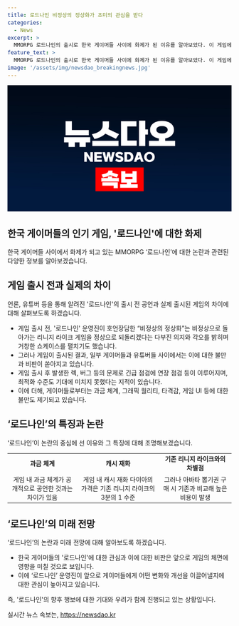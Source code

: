 ```yaml
---
title: 로드나인 비정상의 정상화가 초미의 관심을 받다
categories:
  - News
excerpt: >
  MMORPG 로드나인의 출시로 한국 게이머들 사이에 화제가 된 이유를 알아보았다. 이 게임에 대한 기대와 실제 풀리는 모습이 상반되어 화제가 되었는데, 게임의 특징과 실제 플레이 경험, 그리고 유통되는 밈에 대한 이야기가 펼쳐졌다. 로드나인의 과금 체계와 이로 인한 게이머들의 불만, 게임의 기존 리니지 라이크와의 유사성, 그리고 풀리는 다양한 문제점들에 대한 비판도 이어졌다. 그리고 게임의 운영진은 그런 불만에 대해 어떠한 입장을 취할지에 대한 논의가 이어지고 있다. 
feature_text: >
  MMORPG 로드나인의 출시로 한국 게이머들 사이에 화제가 된 이유를 알아보았다. 이 게임에 대한 기대와 실제 풀리는 모습이 상반되어 화제가 되었는데, 게임의 특징과 실제 플레이 경험, 그리고 유통되는 밈에 대한 이야기가 펼쳐졌다. 로드나인의 과금 체계와 이로 인한 게이머들의 불만, 게임의 기존 리니지 라이크와의 유사성, 그리고 풀리는 다양한 문제점들에 대한 비판도 이어졌다. 그리고 게임의 운영진은 그런 불만에 대해 어떠한 입장을 취할지에 대한 논의가 이어지고 있다. 
image: '/assets/img/newsdao_breakingnews.jpg'
---
```


<p><img src="/assets/img/newsdao_breakingnews.jpg" alt="firstkoreanews 속보" /></p>

<h2 data-ke-size="size26">한국 게이머들의 인기 게임, '로드나인'에 대한 화제</h2>

<p data-ke-size="size16">한국 게이머들 사이에서 화제가 되고 있는 MMORPG ‘로드나인’에 대한 논란과 관련된 다양한 정보를 알아보겠습니다.</p>

<h2 data-ke-size="size24">게임 출시 전과 실제의 차이</h2>

<p data-ke-size="size16">언론, 유튜버 등을 통해 알려진 '로드나인'의 출시 전 공언과 실제 출시된 게임의 차이에 대해 살펴보도록 하겠습니다.</p>

<ul>
    <li>게임 출시 전, '로드나인' 운영진이 호언장담한 “비정상의 정상화”는 비정상으로 돌아가는 리니지 라이크 게임을 정상으로 되돌리겠다는 다부진 의지와 각오를 밝히며 거창한 쇼케이스를 펼치기도 했습니다.</li>
    <li>그러나 게임이 출시된 결과, 일부 게이머들과 유튜버들 사이에서는 이에 대한 불만과 비판이 쏟아지고 있습니다.</li>
    <li>게임 출시 후 발생한 렉, 버그 등의 문제로 긴급 점검에 연장 점검 등이 이루어지며, 최적화 수준도 기대에 미치지 못했다는 지적이 있습니다.</li>
    <li>이에 더해, 게이머들로부터는 과금 체계, 그래픽 퀄리티, 타격감, 게임 UI 등에 대한 불만도 제기되고 있습니다.</li>
</ul>

<h2 data-ke-size="size24">‘로드나인’의 특징과 논란</h2>

<p data-ke-size="size16">‘로드나인’이 논란의 중심에 선 이유와 그 특징에 대해 조명해보겠습니다.</p>

<table>
    <tr>
        <td style="text-align: center; height: 17px;"><b>과금 체계</b></td>
        <td style="text-align: center; height: 17px;"><b>캐시 재화</b></td>
        <td style="text-align: center; height: 17px;"><b>기존 리니지 라이크와의 차별점</b></td>
    </tr>
    <tr>
        <td style="text-align: center; height: 17px;">게임 내 과금 체계가 공개적으로 공언한 것과는 차이가 있음</td>
        <td style="text-align: center; height: 17px;">게임 내 캐시 재화 다이아의 가격은 기존 리니지 라이크의 3분의 1 수준</td>
        <td style="text-align: center; height: 17px;">그러나 아바타 뽑기권 구매 시 기존과 비교해 높은 비용이 발생</td>
    </tr>
</table>

<h2 data-ke-size="size24">‘로드나인’의 미래 전망</h2>

<p data-ke-size="size16">‘로드나인’의 논란과 미래 전망에 대해 알아보도록 하겠습니다.</p>

<ul>
    <li>한국 게이머들의 '로드나인'에 대한 관심과 이에 대한 비판은 앞으로 게임의 체면에 영향을 미칠 것으로 보입니다.</li>
    <li>이에 ‘로드나인’ 운영진이 앞으로 게이머들에게 어떤 변화와 개선을 이끌어낼지에 대한 관심이 높아지고 있습니다.</li>
</ul>

<p data-ke-size="size16">즉, '로드나인'의 향후 행보에 대한 기대와 우려가 함께 진행되고 있는 상황입니다. </p>
실시간 뉴스 속보는, <a href="https://newsdao.kr" rel="dofollow">https://newsdao.kr</a>


